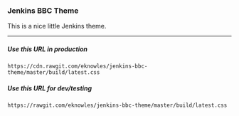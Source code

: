 ### Jenkins BBC Theme

This is a nice little Jenkins theme.

---

##### Use this URL in production
```
https://cdn.rawgit.com/eknowles/jenkins-bbc-theme/master/build/latest.css
```

##### Use this URL for dev/testing
```
https://rawgit.com/eknowles/jenkins-bbc-theme/master/build/latest.css
```
